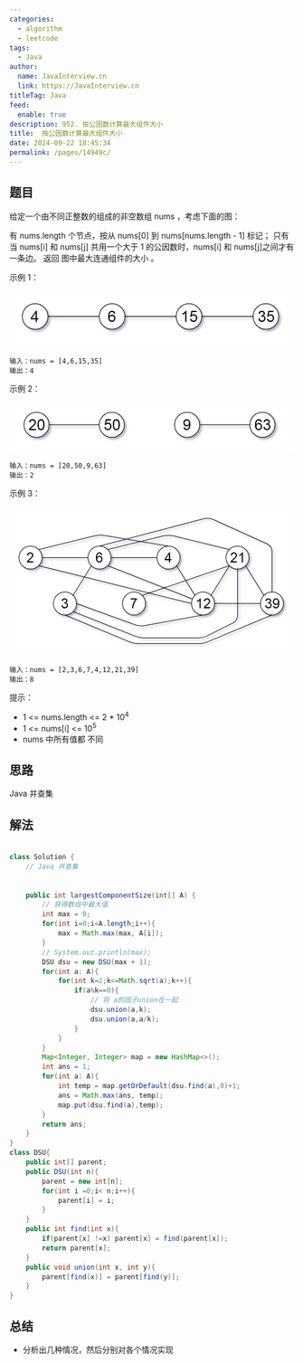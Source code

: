 ```yaml
---
categories: 
  - algorithm
  - leetcode
tags: 
  - Java
author: 
  name: JavaInterview.cn
  link: https://JavaInterview.cn
titleTag: Java
feed: 
  enable: true
description: 952. 按公因数计算最大组件大小
title:  按公因数计算最大组件大小
date: 2024-09-22 18:45:34
permalink: /pages/14949c/
---
```


## 题目

给定一个由不同正整数的组成的非空数组 nums ，考虑下面的图：

有 nums.length 个节点，按从 nums[0] 到 nums[nums.length - 1] 标记；
只有当 nums[i] 和 nums[j] 共用一个大于 1 的公因数时，nums[i] 和 nums[j]之间才有一条边。
返回 图中最大连通组件的大小 。



示例 1：

![952ex1.png](../../../media/pictures/leetcode/952ex1.png)

    输入：nums = [4,6,15,35]
    输出：4
示例 2：

![952ex2.png](../../../media/pictures/leetcode/952ex2.png)

    输入：nums = [20,50,9,63]
    输出：2
示例 3：

![952ex3.png](../../../media/pictures/leetcode/952ex3.png)

    输入：nums = [2,3,6,7,4,12,21,39]
    输出：8


提示：

* 1 <= nums.length <= 2 * 10<sup>4</sup>
* 1 <= nums[i] <= 10<sup>5</sup>
* nums 中所有值都 不同

## 思路

Java 并查集

## 解法
```java

class Solution {
    // Java 并查集


    public int largestComponentSize(int[] A) {
        // 获得数组中最大值 
        int max = 0;
        for(int i=0;i<A.length;i++){
            max = Math.max(max, A[i]);
        }
        // System.out.println(max);
        DSU dsu = new DSU(max + 1);
        for(int a: A){
            for(int k=2;k<=Math.sqrt(a);k++){
                if(a%k==0){
                    // 将 a的因子union在一起
                    dsu.union(a,k);
                    dsu.union(a,a/k);
                }
            }
        }
        Map<Integer, Integer> map = new HashMap<>();
        int ans = 1;
        for(int a: A){
            int temp = map.getOrDefault(dsu.find(a),0)+1;
            ans = Math.max(ans, temp);
            map.put(dsu.find(a),temp);
        }
        return ans;
    }
}
class DSU{
    public int[] parent;
    public DSU(int n){
        parent = new int[n];
        for(int i =0;i< n;i++){
            parent[i] = i;
        }
    }
    public int find(int x){
        if(parent[x] !=x) parent[x] = find(parent[x]);
        return parent[x];
    }
    public void union(int x, int y){
        parent[find(x)] = parent[find(y)];
    }
}
```

## 总结

- 分析出几种情况，然后分别对各个情况实现 
